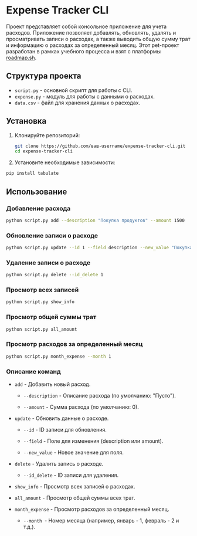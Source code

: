 # Expense Tracker CLI

Проект представляет собой консольное приложение для учета расходов. Приложение позволяет добавлять, обновлять, удалять и просматривать записи о расходах, а также выводить общую сумму трат и информацию о расходах за определенный месяц. Этот pet-проект разработан в рамках учебного процесса и взят с платформы [roadmap.sh](https://roadmap.sh/projects/expense-tracker).

## Структура проекта

- `script.py` - основной скрипт для работы с CLI.
- `expense.py` - модуль для работы с данными о расходах.
- `data.csv` - файл для хранения данных о расходах.

## Установка

1. Клонируйте репозиторий:
   ```bash
   git clone https://github.com/ваш-username/expense-tracker-cli.git
   cd expense-tracker-cli
   ```
2. Установите необходимые зависимости:
  ```bash
  pip install tabulate
  ```
## Использование
### Добавление расхода
  ```bash
  python script.py add --description "Покупка продуктов" --amount 1500
  ```
### Обновление записи о расходе
  ```bash
  python script.py update --id 1 --field description --new_value "Покупка одежды"
  ```
### Удаление записи о расходе
  ```bash
  python script.py delete --id_delete 1
  ```
### Просмотр всех записей
  ```bash
  python script.py show_info
  ```
### Просмотр общей суммы трат
  ```bash
  python script.py all_amount
  ```
### Просмотр расходов за определенный месяц
  ```bash
  python script.py month_expense --month 1
  ```
### Описание команд
- `add` - Добавить новый расход.

   - `--description` - Описание расхода (по умолчанию: "Пусто").

   - `--amount` - Сумма расхода (по умолчанию: 0).

- `update` - Обновить данные о расходе.

   - `--id` - ID записи для обновления.

   - `--field` - Поле для изменения (description или amount).

   - `--new_value` - Новое значение для поля.

- `delete` - Удалить запись о расходе.

   - `--id_delete` - ID записи для удаления.

- `show_info` - Просмотр всех записей о расходах.

- `all_amount` - Просмотр общей суммы всех трат.

- `month_expense` - Просмотр расходов за определенный месяц.

   - `--month `- Номер месяца (например, январь - 1, февраль - 2 и т.д.).
